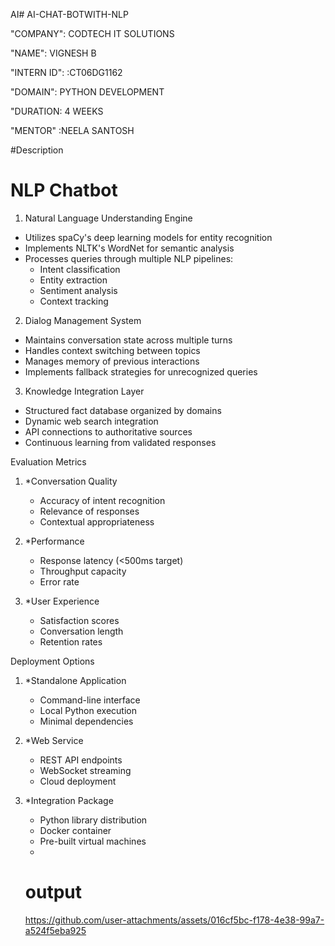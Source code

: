 AI# AI-CHAT-BOTWITH-NLP

"COMPANY": CODTECH IT SOLUTIONS

"NAME": VIGNESH B

"INTERN ID": :CT06DG1162

"DOMAIN": PYTHON DEVELOPMENT

"DURATION: 4 WEEKS

"MENTOR" :NEELA SANTOSH

#Description

 
# NLP Chatbot 

 1. Natural Language Understanding Engine
- Utilizes spaCy's deep learning models for entity recognition
- Implements NLTK's WordNet for semantic analysis
- Processes queries through multiple NLP pipelines:
  * Intent classification
  * Entity extraction
  * Sentiment analysis
  * Context tracking
2. Dialog Management System
- Maintains conversation state across multiple turns
- Handles context switching between topics
- Manages memory of previous interactions
- Implements fallback strategies for unrecognized queries

 3. Knowledge Integration Layer
- Structured fact database organized by domains
- Dynamic web search integration
- API connections to authoritative sources
- Continuous learning from validated responses

 Evaluation Metrics

1. *Conversation Quality
   - Accuracy of intent recognition
   - Relevance of responses
   - Contextual appropriateness

2. *Performance
   - Response latency (<500ms target)
   - Throughput capacity
   - Error rate

3. *User Experience
   - Satisfaction scores
   - Conversation length
   - Retention rates

Deployment Options

1. *Standalone Application
   - Command-line interface
   - Local Python execution
   - Minimal dependencies

2. *Web Service
   - REST API endpoints
   - WebSocket streaming
   - Cloud deployment

3. *Integration Package
   - Python library distribution
   - Docker container
   - Pre-built virtual machines
   - 
   # output

    https://github.com/user-attachments/assets/016cf5bc-f178-4e38-99a7-a524f5eba925
  
